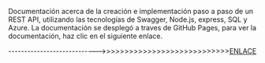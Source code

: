 Documentación acerca de la creación e implementación paso a paso de un REST API, utilizando las tecnologías de Swagger, Node.js, express, SQL y Azure.
La documentación se desplegó a traves de GitHub Pages, para ver la documentación, haz clic en el siguiente enlace.

                                                          
---------------------------->>>>>>>>>>>>>>>>>>>>>>>>>>>>[ENLACE](https://robertoperedo.github.io/REST_API/)

